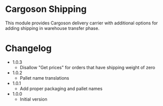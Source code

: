 Cargoson Shipping
=================

This module provides Cargoson delivery carrier with additional
options for adding shipping in warehouse transfer phase.


Changelog
=========

- 1.0.3
    - Disallow "Get prices" for orders that have shipping weight of zero
- 1.0.2
    - Pallet name translations
- 1.0.1
    - Add proper packaging and pallet names
- 1.0.0
    - Initial version
